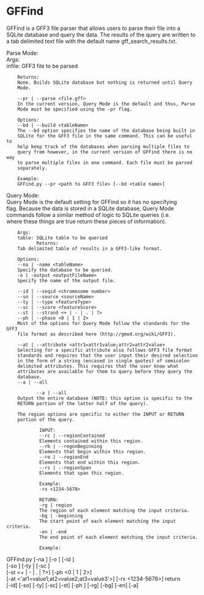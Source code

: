 # GFFind
GFFind is a GFF3 file parser that allows users to parse their file into a                                                                                                                                           
SQLite database and query the data. The results of the query are written to                                                                                                                                         
a tab delimited text file with the default name gff_search_results.txt.                                                                                                                                             
                                                                                                                                                                                                                    
                                                                                                                                                                                                                    
Parse Mode:                                                                                                                                                                                                         
        Args:                                                                                                                                                                                                       
        infile: GFF3 file to be parsed                                                                                                                                                                              
                                                                                                                                                                                                                    
        Returns:                                                                                                                                                                                                    
        None. Builds SQLite database but nothing is returned until Query                                                                                                                                            
        Mode.                                                                                                                                                                                                       
                                                                                                                                                                                                                    
        --pr | --parse <file.gff>                                                                                                                                                                                   
        In the current version, Query Mode is the default and thus, Parse                                                                                                                                           
        Mode must be specified using the -pr flag.                                                                                                                                                                  
                                                                                                                                                                                                                    
        Options:                                                                                                                                                                                                    
        --bd | --build <tableName>                                                                                                                                                                                  
        The --bd option specifies the name of the database being built in                                                                                                                                           
        SQLite for the GFF3 file in the same command. This can be useful to                                                                                                                                         
        help keep track of the databases when parsing multiple files to                                                                                                                                             
        query from however, in the current version of GFFind there is no way                                                                                                                                        
        to parse multiple files in one command. Each file must be parsed                                                                                                                                            
        separately.                                                                                                                                                                                                 
                                                                                                                                                                                                                    
        Example:                                                                                                                                                                                                    
        GFFind.py --pr <path to GFF3 file> [--bd <table name>]                                                                                                                                                      
                                                                                                                                                                                                                    
                                                                                                                                                                                                                    
Query Mode:                                                                                                                                                                                                         
        Query Mode is the default setting for GFFind so it has no specifying                                                                                                                                        
        flag. Because the data is stored in a SQLite database, Query Mode                                                                                                                                           
        commands follow a similar method of logic to SQLite queries (i.e.                                                                                                                                           
        where these things are true return these pieces of information).                                                                                                                                            
                                                                                                                                                                                                                    
        Args:                                                                                                                                                                                                       
        table: SQLite table to be queried                                                                                                                                                                           
               Returns:                                                                                                                                                                                                    
        Tab delimited table of results in a GFF3-like format.                                                                                                                                                       
                                                                                                                                                                                                                    
        Options:                                                                                                                                                                                                    
        --na | -name <tableName>                                                                                                                                                                                    
        Specify the database to be queried.                                                                                                                                                                         
        -o | -output <outputFileName>                                                                                                                                                                               
        Specify the name of the output file.                                                                                                                                                                        
                                                                                                                                                                                                                    
        --id | --seqid <chromosome number>                                                                                                                                                                          
        --so | --source <sourceName>                                                                                                                                                                                
        --ty | --type <featureType>                                                                                                                                                                                 
        --sc | --score <featureScore>                                                                                                                                                                               
        --st | --strand <+ | - | . | ?>                                                                                                                                                                             
        --ph | --phase <0 | 1 | 2>                                                                                                                                                                                  
        Most of the options for Query Mode follow the standards for the GFF3                                                                                                                                        
        file format as described here (http://gmod.org/wiki/GFF3).                                                                                                                                                  
                                                                                                                                                                                                                    
        --at | --attribute <attr1=attr1value;attr2=attr2value>                                                                                                                                                      
        Selecting for a specific attribute also follows GFF3 file format                                                                                                                                            
        standards and requires that the user input their desired selection                                                                                                                                          
        in the form of a string (encased in single quotes) of semicolon                                                                                                                                             
        delimited attributes. This requires that the user know what                                                                                                                                                 
        attributes are available for them to query before they query the                                                                                                                                            
        database.                                                                                                                                                                                                   
        --a | --all                                 
        
               --a | --all                                                                                                                                                                                                 
        Output the entire database (NOTE: this option is specific to the                                                                                                                                            
        RETURN portion of the latter half of the query).                                                                                                                                                            
                                                                                                                                                                                                                    
        The region options are specific to either the INPUT or RETURN                                                                                                                                               
        portion of the query.                                                                                                                                                                                       
                                                                                                                                                                                                                    
                INPUT:                                                                                                                                                                                              
                --rc | --regionContained                                                                                                                                                                            
                Elements contained within this region.                                                                                                                                                              
                --rb | --regonBeginning                                                                                                                                                                             
                Elements that begin within this region.                                                                                                                                                             
                --re | --regionEnd                                                                                                                                                                                  
                Elements that end within this region.                                                                                                                                                               
                --rs | --regionSpan                                                                                                                                                                                 
                Elements that span this region.                                                                                                                                                                     
                                                                                                                                                                                                                    
                Example:                                                                                                                                                                                            
                -rx <1234-5678>                                                                                                                                                                                     
                                                                                                                                                                                                                    
                RETURN:                                                                                                                                                                                             
                -rg | region                                                                                                                                                                                        
                The region of each element matching the input criteria.                                                                                                                                             
                -bg | -beginning                                                                                                                                                                                    
                The start point of each element matching the input criteria.                                                                                                                                        
                -en | -end                                                                                                                                                                                          
                The end point of each element matching the input criteria.         
                
                Example:                                                                                                                                                                                                            
GFFind.py [-na <tableName>] [-o <outputFileName>] [-id <idValue>]                                                                                                                                                   
[-so <sourceName>] [-ty <featureType>] [-sc <featureScore>]                                                                                                                                                         
[-st <+ | - | . | ?>] [-ph <0 | 1 | 2>]                                                                                                                                                                             
[-at <'at1=value1;at2=value2;at3=value3'>] [-rx <1234-5678>] return                                                                                                                                                 
[-id] [-so] [-ty] [-sc] [-st] [-ph ] [-rg] [-bg] [-en] [-a]                 
